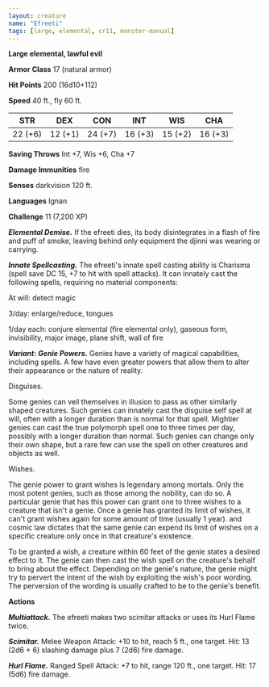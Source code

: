 ```yaml
---
layout: creature
name: "Efreeti"
tags: [large, elemental, cr11, monster-manual]
---
```


**Large elemental, lawful evil**

**Armor Class** 17 (natural armor)

**Hit Points** 200 (16d10+112)

**Speed** 40 ft., fly 60 ft.

|   STR   |   DEX   |   CON   |   INT   |   WIS   |   CHA   |
|:-----:|:-----:|:-----:|:-----:|:-----:|:-----:|
| 22 (+6) | 12 (+1) | 24 (+7) | 16 (+3) | 15 (+2) | 16 (+3) |

**Saving Throws** Int +7, Wis +6, Cha +7

**Damage Immunities** fire

**Senses** darkvision 120 ft.

**Languages** Ignan

**Challenge** 11 (7,200 XP)

***Elemental Demise.*** If the efreeti dies, its body disintegrates in a flash of fire and puff of smoke, leaving behind only equipment the djinni was wearing or carrying.

***Innate Spellcasting.*** The efreeti's innate spell casting ability is Charisma (spell save DC 15, +7 to hit with spell attacks). It can innately cast the following spells, requiring no material components:

At will: detect magic

3/day: enlarge/reduce, tongues

1/day each: conjure elemental (fire elemental only), gaseous form, invisibility, major image, plane shift, wall of fire

***Variant: Genie Powers.*** Genies have a variety of magical capabilities, including spells. A few have even greater powers that allow them to alter their appearance or the nature of reality.

Disguises.

Some genies can veil themselves in illusion to pass as other similarly shaped creatures. Such genies can innately cast the disguise self spell at will, often with a longer duration than is normal for that spell. Mightier genies can cast the true polymorph spell one to three times per day, possibly with a longer duration than normal. Such genies can change only their own shape, but a rare few can use the spell on other creatures and objects as well.

Wishes.

The genie power to grant wishes is legendary among mortals. Only the most potent genies, such as those among the nobility, can do so. A particular genie that has this power can grant one to three wishes to a creature that isn't a genie. Once a genie has granted its limit of wishes, it can't grant wishes again for some amount of time (usually 1 year). and cosmic law dictates that the same genie can expend its limit of wishes on a specific creature only once in that creature's existence.

To be granted a wish, a creature within 60 feet of the genie states a desired effect to it. The genie can then cast the wish spell on the creature's behalf to bring about the effect. Depending on the genie's nature, the genie might try to pervert the intent of the wish by exploiting the wish's poor wording. The perversion of the wording is usually crafted to be to the genie's benefit.

**Actions**

***Multiattack.*** The efreeti makes two scimitar attacks or uses its Hurl Flame twice.

***Scimitar.*** Melee Weapon Attack: +10 to hit, reach 5 ft., one target. Hit: 13 (2d6 + 6) slashing damage plus 7 (2d6) fire damage.

***Hurl Flame.*** Ranged Spell Attack: +7 to hit, range 120 ft., one target. Hit: 17 (5d6) fire damage.

